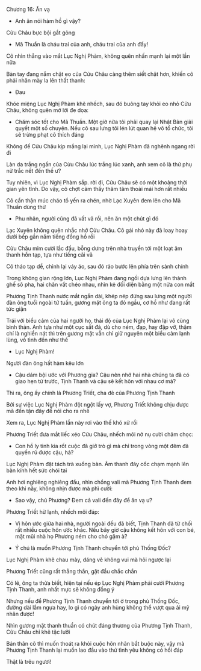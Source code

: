 




Chương 16: Ăn vạ

- Anh ăn nói hàm hồ gì vậy?

Cửu Châu bực bội gắt gỏng

- Mã Thuần là cháu trai của anh, cháu trai của anh đấy!

Cô nhìn thẳng vào mắt Lục Nghị Phàm, không quên nhấn mạnh lại một lần nữa

Bàn tay đang nắm chặt eo của Cửu Châu càng thêm siết chặt hơn, khiến cô phải nhăn mày la lên thất thanh:

- Đau

Khóe miệng Lục Nghị Phàm khẽ nhếch, sau đó buông tay khỏi eo nhỏ Cửu Châu, không quên mở lời đe dọa:

- Chăm sóc tốt cho Mã Thuần. Một giờ nữa tôi phải quay lại Nhật Bản giải quyết một số chuyện. Nếu cô sau lưng tôi lén lút quan hệ vô tổ chức, tôi sẽ trừng phạt cô thích đáng


Không để Cửu Châu kịp mắng lại mình, Lục Nghị Phàm đã nghênh ngang rời đi

Làn da trắng ngần của Cửu Châu lúc trắng lúc xanh, anh xem cô là thứ phụ nữ trắc nết đến thế ư?

Tuy nhiên, vì Lục Nghị Phàm sắp. rời đi, Cửu Châu sẽ có một khoảng thời gian yên tĩnh. Do vậy, cô chợt cảm thấy thâm tâm thoải mái hơn rất nhiều

Cô cẩn thận múc cháo tổ yến ra chén, nhờ Lạc Xuyên đem lên cho Mã Thuần dùng thử

- Phu nhân, người cũng đã vất vả rồi, nên ăn một chút gì đó

Lạc Xuyên không quên nhắc nhở Cửu Châu. Cô gái nhỏ này đã loay hoay dưới bếp gần năm tiếng đồng hồ rồi

Cửu Châu mỉm cười lắc đầu, bỗng dưng trên nhà truyền tới một loạt âm thanh hỗn tạp, tựa như tiếng cãi vã

Cô tháo tạp dề, chỉnh lại váy áo, sau đó rảo bước lên phía trên sảnh chính

Trong không gian rộng lớn, Lục Nghị Phàm đang ngồi dựa lưng lên thành ghế sô pha, hai chân vắt chéo nhau, nhìn kẻ đối diện bằng một nửa con mắt

Phương Tịnh Thanh nước mắt ngắn dài, khép nép đứng sau lưng một người đàn ông tuổi ngoài tứ tuần, gương mặt ông ta đỏ ngầu, cơ hồ như đang rất tức giận

Trái với biểu cảm của hai người họ, thái độ của Lục Nghị Phàm lại vô cùng bình thản. Anh tựa như một cục sắt đá, dù cho ném, đạp, hay đập vỡ, thậm chí là nghiền nát thì trên gương mặt vẫn chỉ giữ nguyên một biểu cảm lạnh lùng, vô tình đến như thế

- Lục Nghị Phàm!


Người đàn ông hất hàm kêu lớn

- Cậu dám bội ước với Phương gia? Cậu nên nhớ hai nhà chúng ta đã có giao hẹn từ trước, Tịnh Thanh và cậu sẽ kết hôn với nhau cơ mà?

Thì ra, ông ấy chính là Phương Triết, cha đẻ của Phương Tịnh Thanh

Bởi sự việc Lục Nghị Phàm đột ngột lấy vợ, Phương Triết không chịu được mà đến tận đây để nói cho ra nhẽ

Xem ra, Lục Nghị Phàm lần này rơi vào thế khó xử rồi

Phương Triết đưa mắt liếc xéo Cửu Châu, nhếch môi nở nụ cười châm chọc:

- Con hồ ly tinh kia rốt cuộc đã giở trò gì mà chỉ trong vòng một đêm đã quyến rũ được cậu, hả?

Lục Nghị Phàm đặt tách trà xuống bàn. Âm thanh đáy cốc chạm mạnh lên bàn kính hết sức chói tai

Anh hơi nghiêng nghiêng đầu, nhìn chồng vali mà Phương Tịnh Thanh đem theo khi nãy, không nhịn được mà phì cười:

- Sao vậy, chú Phương? Đem cả vali đến đây để ăn vạ ư?

Phương Triết hừ lạnh, nhếch môi đáp:

- Vì hôn ước giữa hai nhà, người ngoài đều đã biết, Tịnh Thanh đã từ chối rất nhiều cuộc hôn ước khác. Nếu bây giờ cậu không kết hôn với con bé, mặt mũi nhà họ Phương ném cho chó gặm à?

- Ý chú là muốn Phương Tịnh Thanh chuyển tới phủ Thống Đốc?

Lục Nghị Phàm khẽ chau mày, dáng vẻ không vui mà hỏi ngược lại

Phương Triết cũng rất thẳng thắn, gật đầu chắc chắn

Có lẽ, ông ta thừa biết, hiện tại nếu ép Lục Nghị Phàm phải cưới Phương Tịnh Thanh, anh nhất mực sẽ không đồng ý

Nhưng nếu để Phương Tịnh Thanh chuyển tới ở trong phủ Thống Đốc, đường dài lắm ngựa hay, lo gì có ngày anh hùng không thể vượt qua ải mỹ nhân được!

Nhìn gương mặt thanh thuần có chút đáng thương của Phương Tịnh Thanh, Cửu Châu chỉ khẽ tặc lưỡi

Bản thân cô thì muốn thoát ra khỏi cuộc hôn nhân bắt buộc này, vậy mà Phương Tịnh Thanh lại muốn lao đầu vào thứ tình yêu không có hồi đáp

Thật là trêu ngươi!




